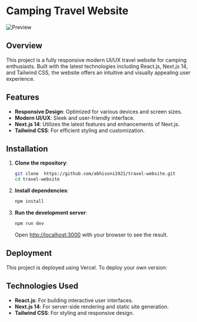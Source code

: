 # Camping Travel Website

![Preview](public/preview.png)  <!-- Replace with actual link to the preview image -->

## Overview

This project is a fully responsive modern UI/UX travel website for camping enthusiasts. Built with the latest technologies including React.js, Next.js 14, and Tailwind CSS, the website offers an intuitive and visually appealing user experience.

## Features

- **Responsive Design**: Optimized for various devices and screen sizes.
- **Modern UI/UX**: Sleek and user-friendly interface.
- **Next.js 14**: Utilizes the latest features and enhancements of Next.js.
- **Tailwind CSS**: For efficient styling and customization.




## Installation

1. **Clone the repository**:

    ```bash
    git clone  https://github.com/abhisoni1921/travel-website.git
    cd travel-website
    ```

2. **Install dependencies**:

    ```bash
    npm install
    ```

3. **Run the development server**:

    ```bash
    npm run dev
    ```

    Open [http://localhost:3000](http://localhost:3000) with your browser to see the result.

## Deployment

This project is deployed using Vercel. To deploy your own version:

## Technologies Used

- **React.js**: For building interactive user interfaces.
- **Next.js 14**: For server-side rendering and static site generation.
- **Tailwind CSS**: For styling and responsive design.



